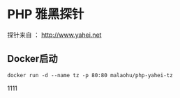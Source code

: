 # PHP 雅黑探针

探针来自 ： http://www.yahei.net 

## Docker启动
```
docker run -d --name tz -p 80:80 malaohu/php-yahei-tz
```
1111
